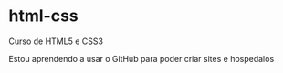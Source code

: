 # html-css
 Curso de HTML5 e CSS3

 Estou aprendendo a usar o GitHub para poder criar sites e hospedalos

<a href="https://miguel31gh.github.io/html-css/">